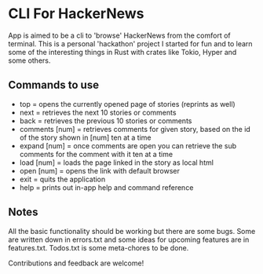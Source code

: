 # CLI For HackerNews

App is aimed to be a cli to 'browse' HackerNews from the comfort of terminal. This is a personal 'hackathon' project I started for fun and to learn some of the interesting things in Rust with crates like Tokio, Hyper and some others.

## Commands to use

- top = opens the currently opened page of stories (reprints as well)
- next = retrieves the next 10 stories or comments
- back = retrieves the previous 10 stories or comments
- comments [num] = retrieves comments for given story, based on the id of the story shown in [num] ten at a time
- expand [num] = once comments are open you can retrieve the sub comments for the comment with it ten at a time
- load [num] = loads the page linked in the story as local html
- open [num] = opens the link with default browser
- exit = quits the application
- help = prints out in-app help and command reference


## Notes

All the basic functionality should be working but there are some bugs. Some are written down in errors.txt and some ideas for upcoming features are in features.txt. Todos.txt is some meta-chores to be done. 

Contributions and feedback are welcome!
